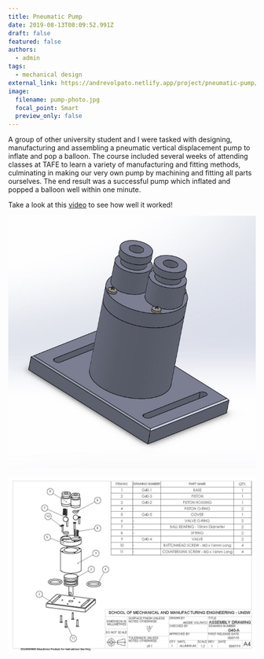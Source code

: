 ```yaml
---
title: Pneumatic Pump
date: 2019-08-13T08:09:52.991Z
draft: false
featured: false
authors:
  - admin
tags:
  - mechanical design
external_link: https://andrevolpato.netlify.app/project/pneumatic-pump/
image:
  filename: pump-photo.jpg
  focal_point: Smart
  preview_only: false
---
```

A group of other university student and I were tasked with designing, manufacturing and assembling a pneumatic vertical displacement pump to inflate and pop a balloon. The course included several weeks of attending classes at TAFE to learn a variety of manufacturing and fitting methods, culminating in making our very own pump by machining and fitting all parts ourselves. The end result was a successful pump which inflated and popped a balloon well within one minute.

Take a look at this [video](https://youtu.be/EVq0-BA2mTg) to see how well it worked!

![](pump-assembly.jpg)

![](pump-exploded-view.jpg)